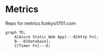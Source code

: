 # Metrics

Repo for metrics.funkysi1701.com

```mermaid
graph TD;
    A[Azure Static Web App]---B[Http Fn];
    B---D[Database];
    C[Timer Fn]---D;
```
